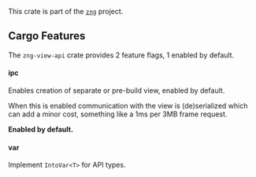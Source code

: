 <!--do doc --readme header-->
This crate is part of the [`zng`](https://github.com/zng-ui/zng?tab=readme-ov-file#crates) project.


<!--do doc --readme features-->
## Cargo Features


The `zng-view-api` crate provides 2 feature flags, 1 enabled by default.

#### ipc
Enables creation of separate or pre-build view, enabled by default.

When this is enabled communication with the view is (de)serialized which can add a
minor cost, something like a 1ms per 3MB frame request.



 **Enabled by default.**

#### var
Implement `IntoVar<T>` for API types.


<!--do doc --readme #SECTION-END-->


